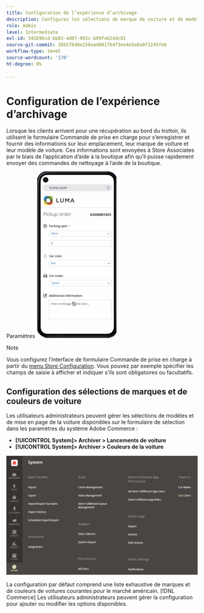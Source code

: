 ```yaml
---
title: Configuration de l’expérience d’archivage
description: Configurez les sélections de marque de voiture et de modèle disponibles pour les clients de récupération rapide lorsqu’ils remplissent le formulaire de commande de prise en charge.
role: Admin
level: Intermediate
exl-id: 341b96cd-bb83-4d07-965c-b09fab24dc81
source-git-commit: 36b57648e156ead801764f3ee4e5e6a0f3245fe6
workflow-type: tm+mt
source-wordcount: '170'
ht-degree: 0%

---
```


# Configuration de l’expérience d’archivage

Lorsque les clients arrivent pour une récupération au bord du trottoir, ils utilisent le formulaire Commande de prise en charge pour s’enregistrer et fournir des informations sur leur emplacement, leur marque de voiture et leur modèle de voiture. Ces informations sont envoyées à Store Associates par le biais de l’application d’aide à la boutique afin qu’il puisse rapidement envoyer des commandes de nettoyage à l’aide de la boutique.

Paramètres ![[!DNL Check-In Experience Car Make] et [!DNL Model] pour le sélecteur de bordure](assets/checkin-system-settings-car-options.png)

>[!NOTE]
>
>Vous configurez l’interface de formulaire Commande de prise en charge à partir du [menu Store Configuration](merchant-store-configuration.md#configure-check-in-experience-interface-options). Vous pouvez par exemple spécifier les champs de saisie à afficher et indiquer s’ils sont obligatoires ou facultatifs.


## Configuration des sélections de marques et de couleurs de voiture

Les utilisateurs administrateurs peuvent gérer les sélections de modèles et de mise en page de la voiture disponibles sur le formulaire de sélection dans les paramètres du système Adobe Commerce :

- **[!UICONTROL System]> Archiver > Lancements de voiture**
- **[!UICONTROL System]> Archiver > Couleurs de la voiture**

![[!DNL Check-In Experience system configuration for curbside pickup]](assets/check-in-experience-system-config.png)

La configuration par défaut comprend une liste exhaustive de marques et de couleurs de voitures courantes pour le marché américain. [!DNL Commerce] Les utilisateurs administrateurs peuvent gérer la configuration pour ajouter ou modifier les options disponibles.
